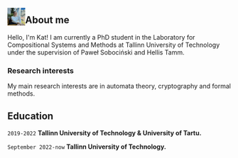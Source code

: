 <a href="url"><img src="./images/me.jpg" align="left" height="40" width="40" ></a>

## About me

Hello, I'm Kat! I am currently a PhD student in the Laboratory for Compositional Systems and Methods at Tallinn University of Technology under the supervision of Paweł Sobociński and Hellis Tamm. 

### Research interests

My main research interests are in automata theory, cryptography and formal methods.

## Education

`2019-2022`
__Tallinn University of Technology & University of Tartu.__

`September 2022-now`
__Tallinn University of Technology.__



